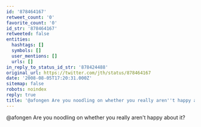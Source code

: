 ```yaml
---
id: '878464167'
retweet_count: '0'
favorite_count: '0'
id_str: '878464167'
retweeted: false
entities:
  hashtags: []
  symbols: []
  user_mentions: []
  urls: []
in_reply_to_status_id_str: '878424488'
original_url: https://twitter.com/jth/status/878464167
date: '2008-08-05T17:20:31.000Z'
sitemap: false
robots: noindex
reply: true
title: '@afongen Are you noodling on whether you really aren''t happy about it?'
---
```


@afongen Are you noodling on whether you really aren't happy about it?